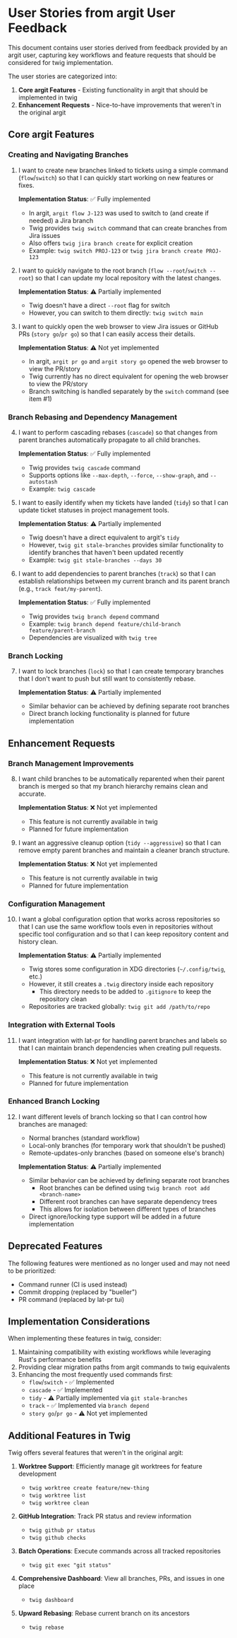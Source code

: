 # User Stories from argit User Feedback

This document contains user stories derived from feedback provided by an argit user, capturing key workflows and feature requests that should be considered for twig implementation.

The user stories are categorized into:

1. **Core argit Features** - Existing functionality in argit that should be implemented in twig
2. **Enhancement Requests** - Nice-to-have improvements that weren't in the original argit

## Core argit Features

### Creating and Navigating Branches

1. I want to create new branches linked to tickets using a simple command (`flow`/`switch`) so that I can quickly start working on new features or fixes.

   **Implementation Status**: ✅ Fully implemented

   - In argit, `argit flow J-123` was used to switch to (and create if needed) a Jira branch
   - Twig provides `twig switch` command that can create branches from Jira issues
   - Also offers `twig jira branch create` for explicit creation
   - Example: `twig switch PROJ-123` or `twig jira branch create PROJ-123`

2. I want to quickly navigate to the root branch (`flow --root`/`switch --root`) so that I can update my local repository with the latest changes.

   **Implementation Status**: ⚠️ Partially implemented

   - Twig doesn't have a direct `--root` flag for switch
   - However, you can switch to them directly: `twig switch main`

3. I want to quickly open the web browser to view Jira issues or GitHub PRs (`story go`/`pr go`) so that I can easily access their details.

   **Implementation Status**: ⚠️ Not yet implemented

   - In argit, `argit pr go` and `argit story go` opened the web browser to view the PR/story
   - Twig currently has no direct equivalent for opening the web browser to view the PR/story
   - Branch switching is handled separately by the `switch` command (see item #1)

### Branch Rebasing and Dependency Management

4. I want to perform cascading rebases (`cascade`) so that changes from parent branches automatically propagate to all child branches.

   **Implementation Status**: ✅ Fully implemented

   - Twig provides `twig cascade` command
   - Supports options like `--max-depth`, `--force`, `--show-graph`, and `--autostash`
   - Example: `twig cascade`

5. I want to easily identify when my tickets have landed (`tidy`) so that I can update ticket statuses in project management tools.

   **Implementation Status**: ⚠️ Partially implemented

   - Twig doesn't have a direct equivalent to argit's `tidy`
   - However, `twig git stale-branches` provides similar functionality to identify branches that haven't been updated recently
   - Example: `twig git stale-branches --days 30`

6. I want to add dependencies to parent branches (`track`) so that I can establish relationships between my current branch and its parent branch (e.g., `track feat/my-parent`).

   **Implementation Status**: ✅ Fully implemented

   - Twig provides `twig branch depend` command
   - Example: `twig branch depend feature/child-branch feature/parent-branch`
   - Dependencies are visualized with `twig tree`

### Branch Locking

7. I want to lock branches (`lock`) so that I can create temporary branches that I don't want to push but still want to consistently rebase.

   **Implementation Status**: ⚠️ Partially implemented

   - Similar behavior can be achieved by defining separate root branches
   - Direct branch locking functionality is planned for future implementation

## Enhancement Requests

### Branch Management Improvements

8. I want child branches to be automatically reparented when their parent branch is merged so that my branch hierarchy remains clean and accurate.

   **Implementation Status**: ❌ Not yet implemented

   - This feature is not currently available in twig
   - Planned for future implementation

9. I want an aggressive cleanup option (`tidy --aggressive`) so that I can remove empty parent branches and maintain a cleaner branch structure.

   **Implementation Status**: ❌ Not yet implemented

   - This feature is not currently available in twig
   - Planned for future implementation

### Configuration Management

10. I want a global configuration option that works across repositories so that I can use the same workflow tools even in repositories without specific tool configuration and so that I can keep repository content and history clean.

    **Implementation Status**: ⚠️ Partially implemented

    - Twig stores some configuration in XDG directories (`~/.config/twig`, etc.)
    - However, it still creates a `.twig` directory inside each repository
      - This directory needs to be added to `.gitignore` to keep the repository clean
    - Repositories are tracked globally: `twig git add /path/to/repo`

### Integration with External Tools

11. I want integration with lat-pr for handling parent branches and labels so that I can maintain branch dependencies when creating pull requests.

    **Implementation Status**: ❌ Not yet implemented

    - This feature is not currently available in twig
    - Planned for future implementation

### Enhanced Branch Locking

12. I want different levels of branch locking so that I can control how branches are managed:

    - Normal branches (standard workflow)
    - Local-only branches (for temporary work that shouldn't be pushed)
    - Remote-updates-only branches (based on someone else's branch)

    **Implementation Status**: ⚠️ Partially implemented

    - Similar behavior can be achieved by defining separate root branches
      - Root branches can be defined using `twig branch root add <branch-name>`
      - Different root branches can have separate dependency trees
      - This allows for isolation between different types of branches
    - Direct ignore/locking type support will be added in a future implementation

## Deprecated Features

The following features were mentioned as no longer used and may not need to be prioritized:

- Command runner (CI is used instead)
- Commit dropping (replaced by "bueller")
- PR command (replaced by lat-pr tui)

## Implementation Considerations

When implementing these features in twig, consider:

1. Maintaining compatibility with existing workflows while leveraging Rust's performance benefits
2. Providing clear migration paths from argit commands to twig equivalents
3. Enhancing the most frequently used commands first:
   - `flow`/`switch` - ✅ Implemented
   - `cascade` - ✅ Implemented
   - `tidy` - ⚠️ Partially implemented via `git stale-branches`
   - `track` - ✅ Implemented via `branch depend`
   - `story go`/`pr go` - ⚠️ Not yet implemented

## Additional Features in Twig

Twig offers several features that weren't in the original argit:

1. **Worktree Support**: Efficiently manage git worktrees for feature development

   - `twig worktree create feature/new-thing`
   - `twig worktree list`
   - `twig worktree clean`

2. **GitHub Integration**: Track PR status and review information

   - `twig github pr status`
   - `twig github checks`

3. **Batch Operations**: Execute commands across all tracked repositories

   - `twig git exec "git status"`

4. **Comprehensive Dashboard**: View all branches, PRs, and issues in one place

   - `twig dashboard`

5. **Upward Rebasing**: Rebase current branch on its ancestors

   - `twig rebase`
